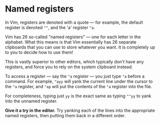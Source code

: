 # Named registers

In Vim, registers are denoted with a quote — for example, the default register is denoted `""`, and the 'a' register `"a`.

Vim has 26 so-called "named registers" — one for each letter in the alphabet. What this means is that Vim essentially has 26 separate clipboards that you can use to store whatever you want. It is completely up to you to decide how to use them!

This is vastly superior to other editors, which typically don't have any registers, and force you to rely on the system clipboard instead.

To access a register — say the `"a` register — you just type `"a` before a command. For example, `"ayy` will yank the current line under the cursor to the `"a` register, and `"ap` will put the contents of the `"a` register into the file.

For completeness, typing just `yy` is the exact same as typing `""yy` to yank into the unnamed register.

**Give it a try in the editor.** Try yanking each of the lines into the appropriate named registers, then putting them back in a different order.
